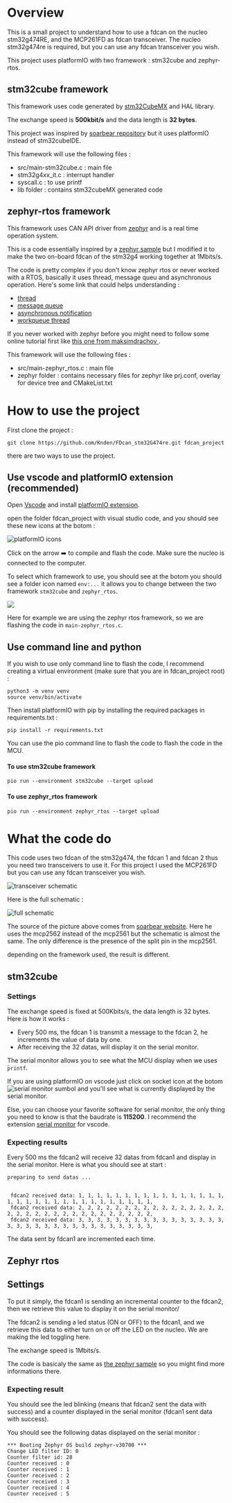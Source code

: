 # Overview

This is a small project to understand how to use a fdcan on the nucleo stm32g474RE, and the MCP261FD as fdcan transceiver.
The nucleo stm32g474re is required, but you can use any fdcan transceiver you wish.

This project uses platformIO with two framework : stm32cube and zephyr-rtos.

## stm32cube framework

This framework uses code generated by [stm32CubeMX](https://www.st.com/en/development-tools/stm32cubemx.html) and HAL library.

The exchange speed is **500kbit/s** and the data length is **32 bytes**.

This project was inspired by [soarbear repository](https://github.com/soarbear/stm32g4-fdcan/tree/master) but it uses platformIO instead of stm32cubeIDE.

This framework will use the following files :
- src/main-stm32cube.c : main file
- stm32g4xx_it.c : interrupt handler
- syscall.c : to use printf
- lib folder : contains stm32cubeMX generated code

## zephyr-rtos framework

This framework uses CAN API driver from [zephyr](https://github.com/zephyrproject-rtos/zephyr) and is a real time operation system.

This is a code essentially inspired by a [zephyr sample](https://github.com/zephyrproject-rtos/zephyr/tree/main/samples/drivers/can/counter) but I modified it to make the two on-board fdcan of the stm32g4 working together at 1Mbits/s.

The code is pretty complex if you don't know zephyr rtos or never worked with a RTOS, basically it uses thread, message queu and asynchronous operation. Here's some link that could helps understanding :

- [thread](https://docs.zephyrproject.org/latest/kernel/services/threads/index.html)
- [message queue](https://docs.zephyrproject.org/latest/kernel/services/data_passing/message_queues.html)
- [asynchronous notification](https://docs.zephyrproject.org/latest/services/notify.html)
- [workqueue thread](https://docs.zephyrproject.org/latest/kernel/services/threads/workqueue.html)

If you never worked with zephyr before you might need to follow some online tutorial first like [this one from maksimdrachov ](https://github.com/maksimdrachov/zephyr-rtos-tutorial).

This framework will use the following files :
- src/main-zephyr_rtos.c : main file
- zephyr folder : contains necessary files for zephyr like prj.conf, overlay for device tree and CMakeList.txt

# How to use the project

First clone the project :

```
git clone https://github.com/Knden/FDcan_stm32G474re.git fdcan_project
```

there are two ways to use the project.

## Use vscode and platformIO extension (recommended)

Open [Vscode](https://code.visualstudio.com/) and install [platformIO extension](https://marketplace.visualstudio.com/items?itemName=platformio.platformio-ide).

open the folder fdcan_project with visual studio code, and you should see these new icons at the botom :

![platformIO icons](Images/platformIO_icons.png)

Click on the arrow ➡️ to compile and flash the code. Make sure the nucleo is connected to the computer.

To select which framework to use, you should see at the botom you should see a folder icon named `env:...` it allows you to change between the two framework `stm32cube` and `zephyr_rtos`.

![](Images/environment_selection_pio.png)

Here for example we are using the zephyr rtos framework, so we are flashing the code in `main-zephyr_rtos.c`.

## Use command line and python

If you wish to use only command line to flash the code, I recommend creating a virtual environment (make sure that you are in fdcan_project root) :


```
python3 -m venv venv
source venv/bin/activate
```

Then install platformIO with pip by installing the required packages in requirements.txt :

```
pip install -r requirements.txt
```

You can use the pio command line to flash the code to flash the code in the MCU.

#### To use stm32cube framework

```
pio run --environment stm32cube --target upload
```

#### To use zephyr_rtos framework

```
pio run --environment zephyr_rtos --target upload
```

# What the code do

This code uses two fdcan of the stm32g474, the fdcan 1 and fdcan 2 thus you need two transceivers to use it. For this project I used the MCP261FD but you can use any fdcan transceiver you wish.

![transceiver schematic](Images/transceiver_schematic.png)

Here is the full schematic :

![full schematic](https://memo.soarcloud.com/wp-content/uploads/2023/05/stm32g474-mcp2562fd-fdcan.png)

The source of the picture above comes from [soarbear website](https://memo.soarcloud.com/stm32g4-fd-can-in-normal-mode/). Here he uses the mcp2562 instead of the mcp2561 but the schematic is almost the same. The only difference is the presence of the split pin in the mcp2561.

depending on the framework used, the result is different.

## stm32cube

### Settings

The exchange speed is fixed at 500Kbits/s, the data length is 32 bytes. Here is how it works :

- Every 500 ms, the fdcan 1 is transmit a message to the fdcan 2, he increments the value of data by one.
- After receiving the 32 datas, will display it on the serial monitor.

The serial monitor allows you to see what the MCU display when we uses ̀`printf`.

If you are using platformIO on vscode just click on socket icon at the botom ![serial monitor sumbol](Images/socket_platformIO.png) and you'll see what is currently displayed by the serial monitor.

Else, you can choose your favorite software for serial monitor, the only thing you need to know is that the baudrate is **115200**. I recommend the extension [serial monitor](https://marketplace.visualstudio.com/items?itemName=ms-vscode.vscode-serial-monitor) for vscode.

### Expecting results

Every 500 ms the fdcan2 will receive 32 datas from fdcan1 and display in the serial monitor. Here is what you should see at start :

```
preparing to send datas ...


 fdcan2 received data: 1, 1, 1, 1, 1, 1, 1, 1, 1, 1, 1, 1, 1, 1, 1, 1, 1, 1, 1, 1, 1, 1, 1, 1, 1, 1, 1, 1, 1, 1, 1, 1,
 fdcan2 received data: 2, 2, 2, 2, 2, 2, 2, 2, 2, 2, 2, 2, 2, 2, 2, 2, 2, 2, 2, 2, 2, 2, 2, 2, 2, 2, 2, 2, 2, 2, 2, 2,
 fdcan2 received data: 3, 3, 3, 3, 3, 3, 3, 3, 3, 3, 3, 3, 3, 3, 3, 3, 3, 3, 3, 3, 3, 3, 3, 3, 3, 3, 3, 3, 3, 3, 3, 3,
```

The data sent by fdcan1 are incremented each time.

## Zephyr rtos

## Settings

To put it simply, the fdcan1 is sending an incremental counter to the fdcan2, then we retrieve this value to display it on the serial monitor/

The fdcan2 is sending a led status (ON or OFF) to the fdcan1, and we retrieve this data to either turn on or off the LED on the nucleo. We are making the led toggling here.

The exchange speed is 1Mbits/s.

The code is basicaly the same as [the zephyr sample](https://github.com/zephyrproject-rtos/zephyr/tree/main/samples/drivers/can/counter) so you might find more informations there.

### Expecting result

You should see the led blinking (means that fdcan2 sent the data with success) and a counter displayed in the serial monitor (fdcan1 sent data with success).

You should see the following datas displayed on the serial monitor :

```
*** Booting Zephyr OS build zephyr-v30700 ***
Change LED filter ID: 0
Counter filter id: 28
Counter received : 0
Counter received : 1
Counter received : 2
Counter received : 3
Counter received : 4
Counter received : 5
```